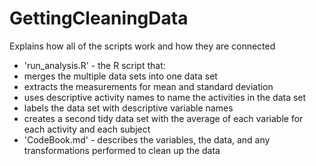 # GettingCleaningData
Explains how all of the scripts work and how they are connected
- 'run_analysis.R' - the R script that:
- merges the multiple data sets into one data set
- extracts the measurements for mean and standard deviation
- uses descriptive activity names to name the activities in the data set
- labels the data set with descriptive variable names
- creates a second tidy data set with the average of each variable for each activity and each subject
- 'CodeBook.md' - describes the variables, the data, and any transformations performed to clean up the data
